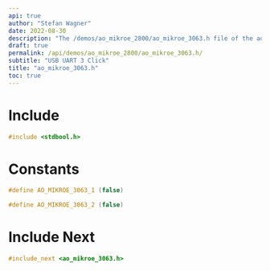 ```yaml
---
api: true
author: "Stefan Wagner"
date: 2022-08-30
description: "The /demos/ao_mikroe_2800/ao_mikroe_3063.h file of the ao real-time operating system."
draft: true
permalink: /api/demos/ao_mikroe_2800/ao_mikroe_3063.h/
subtitle: "USB UART 3 Click"
title: "ao_mikroe_3063.h"
toc: true
---
```


# Include

```c
#include <stdbool.h>
```

# Constants

```c
#define AO_MIKROE_3063_1 (false)
```

```c
#define AO_MIKROE_3063_2 (false)
```

# Include Next

```c
#include_next <ao_mikroe_3063.h>
```

